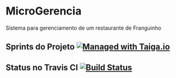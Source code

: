 # MicroGerencia
Sistema para gerenciamento de um restaurante de Franguinho

## Sprints do Projeto [![Managed with Taiga.io](https://img.shields.io/badge/managed%20with-TAIGA.io-709f14.svg)](https://tree.taiga.io/project/amandapersampa-amandapersampamicrogerencia/backlog/ "Managed with Taiga.io")

## Status no Travis CI [![Build Status](https://travis-ci.org/amandapersampa/MicroGerencia.svg)](https://travis-ci.org/amandapersampa/MicroGerencia)
